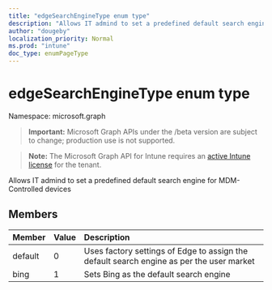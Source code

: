 ```yaml
---
title: "edgeSearchEngineType enum type"
description: "Allows IT admind to set a predefined default search engine for MDM-Controlled devices"
author: "dougeby"
localization_priority: Normal
ms.prod: "intune"
doc_type: enumPageType
---
```


# edgeSearchEngineType enum type

Namespace: microsoft.graph

> **Important:** Microsoft Graph APIs under the /beta version are subject to change; production use is not supported.

> **Note:** The Microsoft Graph API for Intune requires an [active Intune license](https://go.microsoft.com/fwlink/?linkid=839381) for the tenant.

Allows IT admind to set a predefined default search engine for MDM-Controlled devices

## Members
|Member|Value|Description|
|:---|:---|:---|
|default|0|Uses factory settings of Edge to assign the default search engine as per the user market|
|bing|1|Sets Bing as the default search engine|



